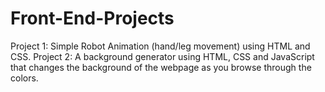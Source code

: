# Front-End-Projects
Project 1: Simple Robot Animation (hand/leg movement) using HTML and CSS.
Project 2: A background generator using HTML, CSS and JavaScript that changes the background of the webpage as you browse through the colors.
